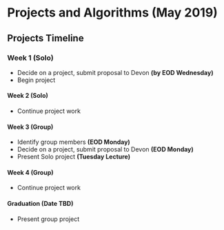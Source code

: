 # Projects and Algorithms (May 2019)
## Projects Timeline
### Week 1 (Solo)
- Decide on a project, submit proposal to Devon __(by EOD Wednesday)__
- Begin project
#### Week 2 (Solo)
- Continue project work
#### Week 3 (Group)
- Identify group members __(EOD Monday)__
- Decide on a project, submit proposal to Devon __(EOD Monday)__
- Present Solo project __(Tuesday Lecture)__
#### Week 4 (Group)
- Continue project work
#### Graduation (Date TBD)
- Present group project